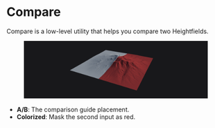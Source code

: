 # Compare

Compare is a low-level utility that helps you compare two Heightfields.

<figure><img src="../../.gitbook/assets/compare.png" alt=""><figcaption></figcaption></figure>

* **A/B**: The comparison guide placement.
* **Colorized**: Mask the second input as red.


